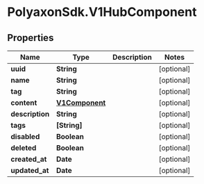 # PolyaxonSdk.V1HubComponent

## Properties
Name | Type | Description | Notes
------------ | ------------- | ------------- | -------------
**uuid** | **String** |  | [optional] 
**name** | **String** |  | [optional] 
**tag** | **String** |  | [optional] 
**content** | [**V1Component**](V1Component.md) |  | [optional] 
**description** | **String** |  | [optional] 
**tags** | **[String]** |  | [optional] 
**disabled** | **Boolean** |  | [optional] 
**deleted** | **Boolean** |  | [optional] 
**created_at** | **Date** |  | [optional] 
**updated_at** | **Date** |  | [optional] 


